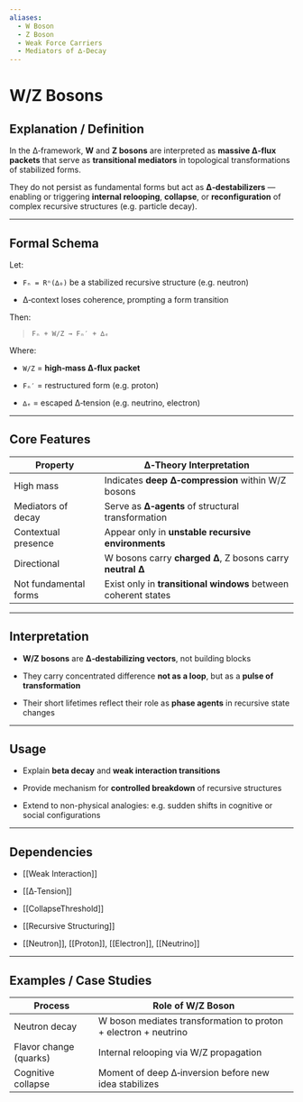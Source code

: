 ```yaml
---
aliases:
  - W Boson
  - Z Boson
  - Weak Force Carriers
  - Mediators of ∆‑Decay
---
```


# W/Z Bosons

## Explanation / Definition

In the ∆‑framework, **W** and **Z bosons** are interpreted as **massive ∆‑flux packets** that serve as **transitional mediators** in topological transformations of stabilized forms.

They do not persist as fundamental forms but act as **∆‑destabilizers** — enabling or triggering **internal relooping**, **collapse**, or **reconfiguration** of complex recursive structures (e.g. particle decay).

---

## Formal Schema

Let:

- `Fₙ = Rⁿ(∆₀)` be a stabilized recursive structure (e.g. neutron)
    
- ∆‑context loses coherence, prompting a form transition
    

Then:

> `Fₙ + W/Z → Fₙ′ + ∆ₑ`

Where:

- `W/Z` = **high‑mass ∆‑flux packet**
    
- `Fₙ′` = restructured form (e.g. proton)
    
- `∆ₑ` = escaped ∆‑tension (e.g. neutrino, electron)
    

---

## Core Features

|Property|∆‑Theory Interpretation|
|---|---|
|High mass|Indicates **deep ∆‑compression** within W/Z bosons|
|Mediators of decay|Serve as **∆‑agents** of structural transformation|
|Contextual presence|Appear only in **unstable recursive environments**|
|Directional|W bosons carry **charged ∆**, Z bosons carry **neutral ∆**|
|Not fundamental forms|Exist only in **transitional windows** between coherent states|

---

## Interpretation

- **W/Z bosons** are **∆‑destabilizing vectors**, not building blocks
    
- They carry concentrated difference **not as a loop**, but as a **pulse of transformation**
    
- Their short lifetimes reflect their role as **phase agents** in recursive state changes
    

---

## Usage

- Explain **beta decay** and **weak interaction transitions**
    
- Provide mechanism for **controlled breakdown** of recursive structures
    
- Extend to non-physical analogies: e.g. sudden shifts in cognitive or social configurations
    

---

## Dependencies

- [[Weak Interaction]]
    
- [[∆‑Tension]]
    
- [[CollapseThreshold]]
    
- [[Recursive Structuring]]
    
- [[Neutron]], [[Proton]], [[Electron]], [[Neutrino]]
    

---

## Examples / Case Studies

|Process|Role of W/Z Boson|
|---|---|
|Neutron decay|W boson mediates transformation to proton + electron + neutrino|
|Flavor change (quarks)|Internal relooping via W/Z propagation|
|Cognitive collapse|Moment of deep ∆‑inversion before new idea stabilizes|